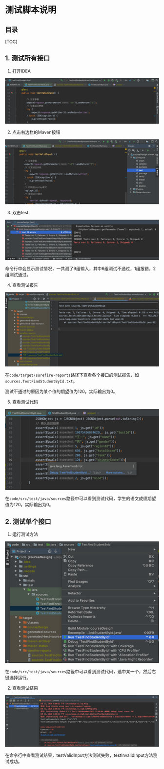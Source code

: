 测试脚本说明
===

目录
---

[TOC]

## 1. 测试所有接口

1. 打开IDEA

![IDEA](../../figures/test_script_operation_1.png)

2. 点击右边栏的Maven按钮

![Maven](../../figures/test_script_operation_2.png)

3. 双击test

![Maven](../../figures/test_script_operation_3.png)

命令行中会显示测试情况，一共测了9组输入，其中6组测试不通过，1组报错，2组测试通过。

4. 查看测试报告

![Maven](../../figures/test_script_operation_4.png)

在`code/target/surefire-reports`路径下查看各个接口的测试报告，如`sources.TestFindStudentById.txt`。

测试不通过的原因为某个值的期望值为120，实际输出为0。

5. 查看测试代码

![Maven](../../figures/test_script_operation_5.png)

在`code/src/test/java/sources`路径中可以看到测试代码，学生的语文成绩期望值为120，实际输出为0。

## 2. 测试单个接口

1. 运行测试方法

![Maven](../../figures/test_script_operation_6.png)

在`code/src/test/java/sources`路径中可以看到测试代码，选中某一个，然后右键选择运行。

2. 查看测试结果

![Maven](../../figures/test_script_operation_7.png)

在命令行中查看测试结果，testValidInput方法测试失败，testInvalidInput方法测试成功。
